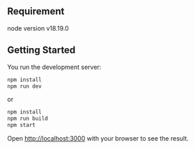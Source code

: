 ## Requirement

node version v18.19.0

## Getting Started

You run the development server:

```bash
npm install
npm run dev
```

or

```bash
npm install
npm run build
npm start
```

Open [http://localhost:3000](http://localhost:3000) with your browser to see the result.
